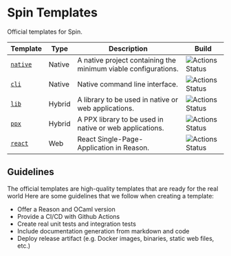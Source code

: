 # Spin Templates

Official templates for Spin.

| Template             | Type   | Description                                                    | Build                                                                                   |
|----------------------|--------|----------------------------------------------------------------|-----------------------------------------------------------------------------------------|
| [`native`](./native) | Native | A native project containing the minimum viable configurations. | ![Actions Status](https://github.com/tmattio/spin-templates/workflows/native/badge.svg) |
| [`cli`](./cli)       | Native | Native command line interface.                                 | ![Actions Status](https://github.com/tmattio/spin-templates/workflows/cli/badge.svg)    |
| [`lib`](./lib)       | Hybrid | A library to be used in native or web applications.            | ![Actions Status](https://github.com/tmattio/spin-templates/workflows/lib/badge.svg)    |
| [`ppx`](./ppx)       | Hybrid | A PPX library to be used in native or web applications.        | ![Actions Status](https://github.com/tmattio/spin-templates/workflows/ppx/badge.svg)    |
| [`react`](./react)   | Web    | React Single-Page-Application in Reason.                       | ![Actions Status](https://github.com/tmattio/spin-templates/workflows/react/badge.svg)  |

## Guidelines

The official templates are high-quality templates that are ready for the real world
Here are some guidelines that we follow when creating a template:

- Offer a Reason and OCaml version
- Provide a CI/CD with Github Actions
- Create real unit tests and integration tests
- Include documentation generation from markdown and code
- Deploy release artifact (e.g. Docker images, binaries, static web files, etc.)
